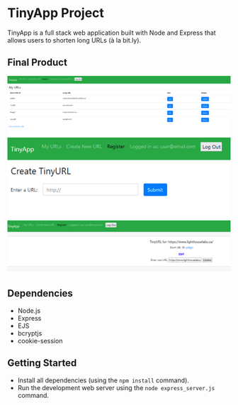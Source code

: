 # TinyApp Project

TinyApp is a full stack web application built with Node and Express that allows users to shorten long URLs (à la bit.ly).

## Final Product

!["Image of user's URLs when logged in"](https://github.com/asperatusx/tinyapp/blob/main/docs/urls-page.PNG?raw=true)
!["How to create a short URL"](https://github.com/asperatusx/tinyapp/blob/main/docs/create-url.PNG?raw=true)
!["Edit the URL and link to long URL"](https://github.com/asperatusx/tinyapp/blob/main/docs/short-url.PNG?raw=true)

## Dependencies

- Node.js
- Express
- EJS
- bcryptjs
- cookie-session

## Getting Started

- Install all dependencies (using the `npm install` command).
- Run the development web server using the `node express_server.js` command.